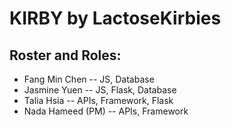 # KIRBY by LactoseKirbies

## Roster and Roles:
* Fang Min Chen -- JS, Database
* Jasmine Yuen -- JS, Flask, Database
* Talia Hsia -- APIs, Framework, Flask
* Nada Hameed (PM) -- APIs, Framework

